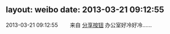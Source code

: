 layout: weibo
date: 2013-03-21 09:12:55
---
2013-03-21 09:12:55  &nbsp;&nbsp;&nbsp;&nbsp;&nbsp;&nbsp; 来自 <a href="http://app.weibo.com/t/feed/cUcI1A" rel="nofollow">分享按钮</a>
办公室好冷好冷…… ​​​
